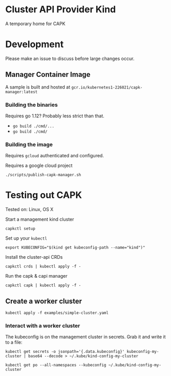 # Cluster API Provider Kind

A temporary home for CAPK

# Development

Please make an issue to discuss before large changes occur. 

## Manager Container Image

A sample is built and hosted at `gcr.io/kubernetes1-226021/capk-manager:latest` 

### Building the binaries

Requires go 1.12? Probably less strict than that.

* `go build ./cmd/...`
* `go build ./cmd/`

### Building the image

Requires `gcloud` authenticated and configured.

Requires a google cloud project

`./scripts/publish-capk-manager.sh`

# Testing out CAPK

Tested on: Linux, OS X

Start a management kind cluster

`capkctl setup`

Set up your `kubectl`

`export KUBECONFIG="$(kind get kubeconfig-path --name="kind")"`

Install the cluster-api CRDs

`capkctl crds | kubectl apply -f -`

Run the capk & capi manager

`capkctl capk | kubectl apply -f -`

## Create a worker cluster

`kubectl apply -f examples/simple-cluster.yaml`

### Interact with a worker cluster

The kubeconfig is on the management cluster in secrets. Grab it and write it to a file:

`kubectl get secrets -o jsonpath='{.data.kubeconfig}' kubeconfig-my-cluster | base64 --decode > ~/.kube/kind-config-my-cluster`
 
`kubectl get po --all-namespaces --kubeconfig ~/.kube/kind-config-my-cluster`